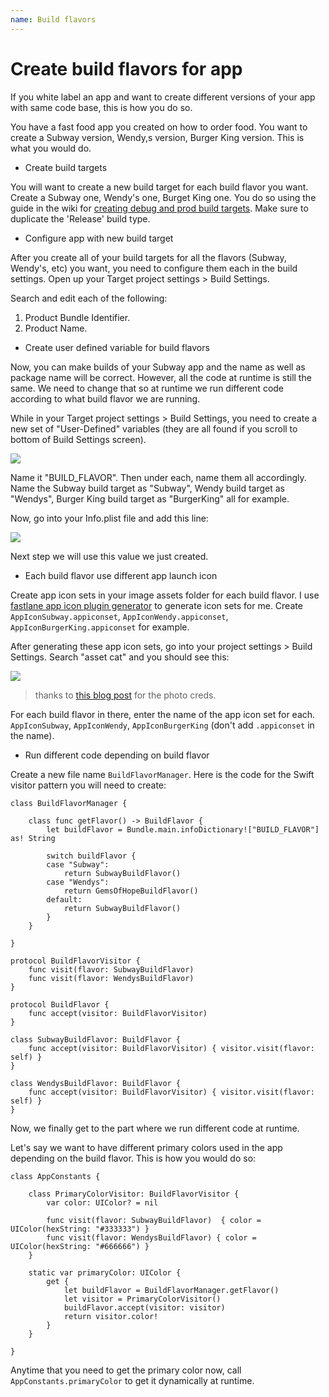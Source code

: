 ```yaml
---
name: Build flavors
---
```


# Create build flavors for app

If you white label an app and want to create different versions of your app with same code base, this is how you do so.

You have a fast food app you created on how to order food. You want to create a Subway version, Wendy,s version, Burger King version. This is what you would do.

* Create build targets

You will want to create a new build target for each build flavor you want. Create a Subway one, Wendy's one, Burget King one. You do so using the guide in the wiki for [creating debug and prod build targets](/docs/ios/debug_prod#create-dev%2C-beta%2C-and-release-build-types). Make sure to duplicate the 'Release' build type.

* Configure app with new build target

After you create all of your build targets for all the flavors (Subway, Wendy's, etc) you want, you need to configure them each in the build settings. Open up your Target project settings > Build Settings.

Search and edit each of the following:

1. Product Bundle Identifier.
2. Product Name.

* Create user defined variable for build flavors

Now, you can make builds of your Subway app and the name as well as package name will be correct. However, all the code at runtime is still the same. We need to change that so at runtime we run different code according to what build flavor we are running.

While in your Target project settings > Build Settings, you need to create a new set of "User-Defined" variables (they are all found if you scroll to bottom of Build Settings screen).

![](/docs/images/add_user_defined_set.png)

Name it "BUILD_FLAVOR". Then under each, name them all accordingly. Name the Subway build target as "Subway", Wendy build target as "Wendys", Burger King build target as "BurgerKing" all for example.

Now, go into your Info.plist file and add this line:

![](/docs/images/info_plist_build_flavor.png)

Next step we will use this value we just created.

* Each build flavor use different app launch icon

Create app icon sets in your image assets folder for each build flavor. I use [fastlane app icon plugin generator](https://github.com/KrauseFx/fastlane-plugin-appicon) to generate icon sets for me. Create `AppIconSubway.appiconset`, `AppIconWendy.appiconset`, `AppIconBurgerKing.appiconset` for example.

After generating these app icon sets, go into your project settings > Build Settings. Search "asset cat" and you should see this:

![](/docs/images/asset_catalog_ios.png)
> thanks to [this blog post](https://engineering.circle.com/different-app-icons-for-your-ios-beta-dev-and-release-builds-af4d209cdbfd) for the photo creds.

For each build flavor in there, enter the name of the app icon set for each. `AppIconSubway`, `AppIconWendy`, `AppIconBurgerKing` (don't add `.appiconset` in the name).

* Run different code depending on build flavor

Create a new file name `BuildFlavorManager`. Here is the code for the Swift visitor pattern you will need to create:

```
class BuildFlavorManager {

    class func getFlavor() -> BuildFlavor {
        let buildFlavor = Bundle.main.infoDictionary!["BUILD_FLAVOR"] as! String

        switch buildFlavor {
        case "Subway":
            return SubwayBuildFlavor()
        case "Wendys":
            return GemsOfHopeBuildFlavor()
        default:
            return SubwayBuildFlavor()
        }
    }

}

protocol BuildFlavorVisitor {
    func visit(flavor: SubwayBuildFlavor)
    func visit(flavor: WendysBuildFlavor)
}

protocol BuildFlavor {
    func accept(visitor: BuildFlavorVisitor)
}

class SubwayBuildFlavor: BuildFlavor {
    func accept(visitor: BuildFlavorVisitor) { visitor.visit(flavor: self) }
}

class WendysBuildFlavor: BuildFlavor {
    func accept(visitor: BuildFlavorVisitor) { visitor.visit(flavor: self) }
}
```

Now, we finally get to the part where we run different code at runtime.

Let's say we want to have different primary colors used in the app depending on the build flavor. This is how you would do so:

```
class AppConstants {

    class PrimaryColorVisitor: BuildFlavorVisitor {
        var color: UIColor? = nil

        func visit(flavor: SubwayBuildFlavor)  { color = UIColor(hexString: "#333333") }
        func visit(flavor: WendysBuildFlavor) { color = UIColor(hexString: "#666666") }
    }    

    static var primaryColor: UIColor {
        get {
            let buildFlavor = BuildFlavorManager.getFlavor()
            let visitor = PrimaryColorVisitor()
            buildFlavor.accept(visitor: visitor)
            return visitor.color!
        }
    }    

}
```

Anytime that you need to get the primary color now, call `AppConstants.primaryColor` to get it dynamically at runtime.
